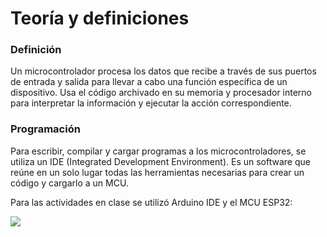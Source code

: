 # Teoría y definiciones

### Definición

Un microcontrolador procesa los datos que recibe a través de sus puertos de entrada y salida para llevar a cabo una función específica de un dispositivo. Usa el código archivado en su memoria y procesador interno para interpretar la información y ejecutar la acción correspondiente.

### Programación

Para escribir, compilar y cargar programas a los microcontroladores, se utiliza un IDE (Integrated Development Environment). Es un software que reúne en un solo lugar todas las herramientas necesarias para crear un código y cargarlo a un MCU.

Para las actividades en clase se utilizó Arduino IDE y el MCU ESP32:

![](https://anapaumen168.github.io/miportafolio_mecatronica/Introducci%C3%B3n%20a%20la%20Mecatr%C3%B3nica/esp32_devkitC_v4_pinlayout.png)